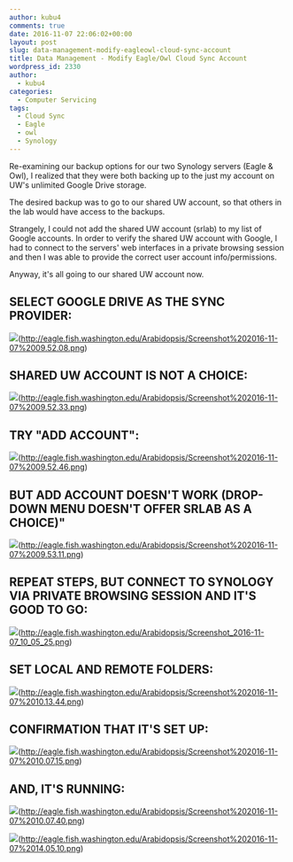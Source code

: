 ```yaml
---
author: kubu4
comments: true
date: 2016-11-07 22:06:02+00:00
layout: post
slug: data-management-modify-eagleowl-cloud-sync-account
title: Data Management - Modify Eagle/Owl Cloud Sync Account
wordpress_id: 2330
author:
  - kubu4
categories:
  - Computer Servicing
tags:
  - Cloud Sync
  - Eagle
  - owl
  - Synology
---
```


Re-examining our backup options for our two Synology servers (Eagle & Owl), I realized that they were both backing up to the just my account on UW's unlimited Google Drive storage.

The desired backup was to go to our shared UW account, so that others in the lab would have access to the backups.

Strangely, I could not add the shared UW account (srlab) to my list of Google accounts. In order to verify the shared UW account with Google, I had to connect to the servers' web interfaces in a private browsing session and then I was able to provide the correct user account info/permissions.

Anyway, it's all going to our shared UW account now.





## SELECT GOOGLE DRIVE AS THE SYNC PROVIDER:





![](https://eagle.fish.washington.edu/Arabidopsis/Screenshot%202016-11-07%2009.52.08.png)(http://eagle.fish.washington.edu/Arabidopsis/Screenshot%202016-11-07%2009.52.08.png)









## SHARED UW ACCOUNT IS NOT A CHOICE:





![](https://eagle.fish.washington.edu/Arabidopsis/Screenshot%202016-11-07%2009.52.33.png)(http://eagle.fish.washington.edu/Arabidopsis/Screenshot%202016-11-07%2009.52.33.png)





## TRY "ADD ACCOUNT":





![](https://eagle.fish.washington.edu/Arabidopsis/Screenshot%202016-11-07%2009.52.46.png)(http://eagle.fish.washington.edu/Arabidopsis/Screenshot%202016-11-07%2009.52.46.png)



## BUT ADD ACCOUNT DOESN'T WORK (DROP-DOWN MENU DOESN'T OFFER SRLAB AS A CHOICE)"





![](https://eagle.fish.washington.edu/Arabidopsis/Screenshot%202016-11-07%2009.53.11.png)(http://eagle.fish.washington.edu/Arabidopsis/Screenshot%202016-11-07%2009.53.11.png)







## REPEAT STEPS, BUT CONNECT TO SYNOLOGY VIA PRIVATE BROWSING SESSION AND IT'S GOOD TO GO:



![](https://eagle.fish.washington.edu/Arabidopsis/Screenshot_2016-11-07_10_05_25.png)(http://eagle.fish.washington.edu/Arabidopsis/Screenshot_2016-11-07_10_05_25.png)







## SET LOCAL AND REMOTE FOLDERS:



![](https://eagle.fish.washington.edu/Arabidopsis/Screenshot%202016-11-07%2010.13.44.png)(http://eagle.fish.washington.edu/Arabidopsis/Screenshot%202016-11-07%2010.13.44.png)







## CONFIRMATION THAT IT'S SET UP:



![](https://eagle.fish.washington.edu/Arabidopsis/Screenshot%202016-11-07%2010.07.15.png)(http://eagle.fish.washington.edu/Arabidopsis/Screenshot%202016-11-07%2010.07.15.png)







## AND, IT'S RUNNING:



![](https://eagle.fish.washington.edu/Arabidopsis/Screenshot%202016-11-07%2010.07.40.png)(http://eagle.fish.washington.edu/Arabidopsis/Screenshot%202016-11-07%2010.07.40.png)



![](https://eagle.fish.washington.edu/Arabidopsis/Screenshot%202016-11-07%2014.05.10.png)(http://eagle.fish.washington.edu/Arabidopsis/Screenshot%202016-11-07%2014.05.10.png)

